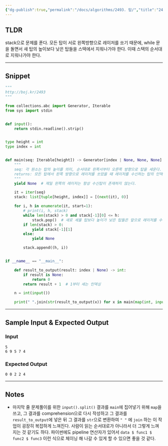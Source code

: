 ```yaml
---
{"dg-publish":true,"permalink":"/docs/algorithms/2493. 탑/","title":"2493. 탑","tags":["algorithm"]}
---
```



## TLDR

stack으로 문제를 푼다. 모든 탑이 서로 왼쪽방향으로 레이저를 쏘기 때문에, while 문을 돌면서 새 탑의 높이보다 낮은 탑들을 스택에서 지워나가야 한다. 이때 스택의 순서대로 지워나가야 한다. 
<!-- 문제에 대한 간략한 설명 및 풀이 접근 방식 요약 -->

---

## Snippet

```python
"""
http://boj.kr/2493
"""

from collections.abc import Generator, Iterable
from sys import stdin


def input():
    return stdin.readline().strip()


type height = int
type index = int


def main(seq: Iterable[height]) -> Generator[index | None, None, None]:
    """
    seq: 각 원소는 탑의 높이를 의미, 순서대로 왼쪽서부터 오른쪽 방향으로 탑을 세운다.
    returns: 모든 탑에서 왼쪽 방향으로 레이저를 쏘았을 때 레이저를 수신하는 탑의 인덱스를 리턴하라. 만약 어떤 탑도 레이저를 수신할 수 없는 경우, None을 리턴한다.
    """
    yield None  # 제일 왼쪽의 레이저는 항상 수신탑이 존재하지 않는다.

    it = iter(seq)
    stack: list[tuple[height, index]] = [(next(it), 0)]

    for i, h in enumerate(it, start=1):
        # print(i, h, stack)
        while len(stack) > 0 and stack[-1][0] <= h:
            stack.pop()  # 새로 세울 탑보다 높이가 낮은 탑들은 앞으로 레이저를 수신할 수 없음.
        if len(stack) > 0:
            yield stack[-1][1]
        else:
            yield None

        stack.append((h, i))


if __name__ == "__main__":

    def result_to_output(result: index | None) -> int:
        if result is None:
            return 0
        return result + 1  # 1부터 세는 인덱싱

    n = int(input())

    print(" ".join(str(result_to_output(x)) for x in main(map(int, input().split()))))

```

<!-- 주요 코드 작성 -->

---

## Sample Input & Expected Output

### Input

```
5
6 9 5 7 4
```

### Expected Output

```
0 0 2 2 4
```

---

## Notes

- 마지막 줄 문제풀이를 위한 `input().split()` 결과를 `main`에 집어넣기 위해 `map`을 쓰고, 그 결과를 comprehension으로 다시 작성하고 그 결과를 `result_to_output`에 넣은 뒤 그 결과를 `str`으로 변환하여 `" "`  에 `join` 하는 이 작업이 굉장히 복잡하게 느껴진다. 사람이 읽는 순서대로가 아니라서 더 그렇게 느껴지는 것 같기도 하다. 파이썬에도 pipeline 연산자가 있어서 `data $ func1 $ func2 $ func3` 이런 식으로 체이닝 해 나갈 수 있게 할 수 있으면 좋을 것 같다.
